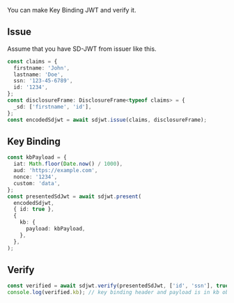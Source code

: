 You can make Key Binding JWT and verify it.

## Issue

Assume that you have SD-JWT from issuer like this.

```ts
const claims = {
  firstname: 'John',
  lastname: 'Doe',
  ssn: '123-45-6789',
  id: '1234',
};
const disclosureFrame: DisclosureFrame<typeof claims> = {
  _sd: ['firstname', 'id'],
};
const encodedSdjwt = await sdjwt.issue(claims, disclosureFrame);
```

## Key Binding

```ts
const kbPayload = {
  iat: Math.floor(Date.now() / 1000),
  aud: 'https://example.com',
  nonce: '1234',
  custom: 'data',
};
const presentedSdJwt = await sdjwt.present(
  encodedSdjwt,
  { id: true },
  {
    kb: {
      payload: kbPayload,
    },
  },
);
```

## Verify

```ts
const verified = await sdjwt.verify(presentedSdJwt, ['id', 'ssn'], true);
console.log(verified.kb); // key binding header and payload is in kb object
```
